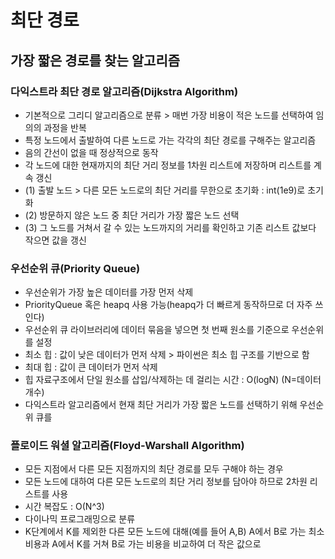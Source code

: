 # 최단 경로
## 가장 짧은 경로를 찾는 알고리즘

### 다익스트라 최단 경로 알고리즘(Dijkstra Algorithm)
* 기본적으로 그리디 알고리즘으로 분류 > 매번 가장 비용이 적은 노드를 선택하여 임의의 과정을 반복
* 특정 노드에서 출발하여 다른 노드로 가는 각각의 최단 경로를 구해주는 알고리즘
* 음의 간선이 없을 때 정상적으로 동작
* 각 노드에 대한 현재까지의 최단 거리 정보를 1차원 리스트에 저장하며 리스트를 계속 갱신
* (1) 출발 노드 > 다른 모든 노드로의 최단 거리를 무한으로 초기화 : int(1e9)로 초기화
* (2) 방문하지 않은 노드 중 최단 거리가 가장 짧은 노드 선택
* (3) 그 노드를 거쳐서 갈 수 있는 노드까지의 거리를 확인하고 기존 리스트 값보다 작으면 값을 갱신 

### 우선순위 큐(Priority Queue)
* 우선순위가 가장 높은 데이터를 가장 먼저 삭제
* PriorityQueue 혹은 heapq 사용 가능(heapq가 더 빠르게 동작하므로 더 자주 쓰인다)
* 우선순위 큐 라이브러리에 데이터 묶음을 넣으면 첫 번째 원소를 기준으로 우선순위를 설정
* 최소 힙 : 값이 낮은 데이터가 먼저 삭제 > 파이썬은 최소 힙 구조를 기반으로 함
* 최대 힙 : 값이 큰 데이터가 먼저 삭제
* 힙 자료구조에서 단일 원소를 삽입/삭제하는 데 걸리는 시간 : O(logN) (N=데이터 개수)
* 다익스트라 알고리즘에서 현재 최단 거리가 가장 짧은 노드를 선택하기 위해 우선순위 큐를 

### 플로이드 워셜 알고리즘(Floyd-Warshall Algorithm)
* 모든 지점에서 다른 모든 지점까지의 최단 경로를 모두 구해야 하는 경우
* 모든 노드에 대하여 다른 모든 노드로의 최단 거리 정보를 담아야 하므로 2차원 리스트를 사용
* 시간 복잡도 : O(N^3)
* 다이나믹 프로그래밍으로 분류
* K단계에서 K를 제외한 다른 모든 노드에 대해(예를 들어 A,B) A에서 B로 가는 최소 비용과 A에서 K를 거쳐 B로 가는 비용을 비교하여 더 작은 값으로 
